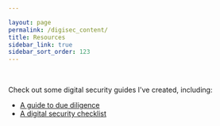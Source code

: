 ```yaml
---

layout: page
permalink: /digisec_content/
title: Resources
sidebar_link: true
sidebar_sort_order: 123
---
```


&nbsp;

Check out some digital security guides I've created, including:

* [A guide to due diligence](/due_diligence/)
* [A digital security checklist](/digisec_checklist/)

